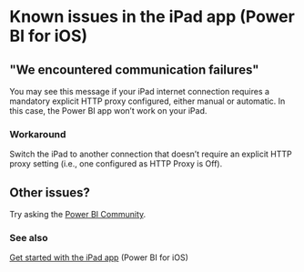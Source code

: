 <properties 
   pageTitle="Known issues in the iPad app"
   description="Known issues in the iPad app (Power BI for iOS)"
   services="powerbi" 
   documentationCenter="" 
   authors="maggiesMSFT" 
   manager="mblythe" 
   backup=""
   editor=""
   tags=""
   qualityFocus="no"
   qualityDate=""/>
 
<tags
   ms.service="powerbi"
   ms.devlang="NA"
   ms.topic="article"
   ms.tgt_pltfrm="NA"
   ms.workload="powerbi"
   ms.date="10/10/2016"
   ms.author="maggies"/>

# Known issues in the iPad app (Power BI for iOS)  

## "We encountered communication failures"  
You may see this message if your iPad internet connection requires a mandatory explicit HTTP proxy configured, either manual or automatic. In this case, the Power BI app won’t work on your iPad.

### Workaround  
Switch the iPad to another connection that doesn’t require an explicit HTTP proxy setting (i.e., one configured as HTTP Proxy is Off).  

## Other issues?
Try asking the [Power BI Community](http://community.powerbi.com/).

### See also  
[Get started with the iPad app](powerbi-mobile-iphone-app-get-started.md) (Power BI for iOS)  
